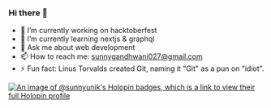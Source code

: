 ### Hi there 👋

<!--
**Sunny-unik/Sunny-unik** is a ✨ _special_ ✨ repository because its `README.md` (this file) appears on your GitHub profile.
Here are some ideas to get you started:
- 👯 I’m looking to collaborate on ...
- 🤔 I’m looking for help with ...
- 😄 Pronouns: ...
-->

- 🔭 I’m currently working on hacktoberfest
- 🌱 I’m currently learning nextjs & graphql 
- 💬 Ask me about web development
- 📫 How to reach me: sunnygandhwani027@gmail.com
- ⚡ Fun fact: Linus Torvalds created Git, naming it "Git" as a pun on "idiot".

[![An image of @sunnyunik's Holopin badges, which is a link to view their full Holopin profile](https://holopin.me/sunnyunik)](https://holopin.io/@sunnyunik)
